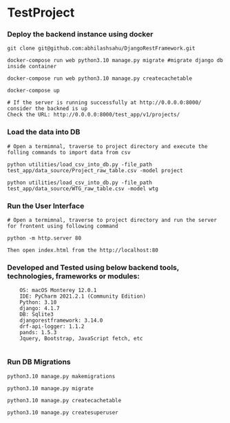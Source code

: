 # TestProject

### Deploy the backend instance using docker
```
git clone git@github.com:abhilashsahu/DjangoRestFramework.git

docker-compose run web python3.10 manage.py migrate #migrate django db inside container

docker-compose run web python3.10 manage.py createcachetable

docker-compose up

# If the server is running successfully at http://0.0.0.0:8000/ consider the backned is up
Check the URL: http://0.0.0.0:8000/test_app/v1/projects/

```

### Load the data into DB
```
# Open a termimnal, traverse to project directory and execute the folling commands to import data from csv

python utilities/load_csv_into_db.py -file_path test_app/data_source/Project_raw_table.csv -model project

python utilities/load_csv_into_db.py -file_path test_app/data_source/WTG_raw_table.csv -model wtg

```

### Run the User Interface
```
# Open a termimnal, traverse to project directory and run the server for frontent using following command

python -m http.server 80

Then open index.html from the http://localhost:80

```


### Developed and Tested using below backend tools, technologies, frameworks or modules:
```
    OS: macOS Monterey 12.0.1
    IDE: PyCharm 2021.2.1 (Community Edition)
    Python: 3.10
    django: 4.1.7
    DB: Sqlite3
    djangorestframework: 3.14.0
    drf-api-logger: 1.1.2
    pands: 1.5.3
    Jquery, Bootstrap, JavaScript fetch, etc
 
```


### Run DB Migrations
```
python3.10 manage.py makemigrations

python3.10 manage.py migrate

python3.10 manage.py createcachetable

python3.10 manage.py createsuperuser

```
